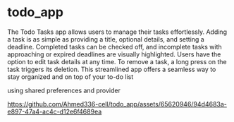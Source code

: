 # todo_app

The Todo Tasks app allows users to manage their tasks effortlessly. Adding a task is as simple as providing a title, optional details, and setting a deadline. Completed tasks can be checked off, and incomplete tasks with approaching or expired deadlines are visually highlighted. Users have the option to edit task details at any time. To remove a task, a long press on the task triggers its deletion. This streamlined app offers a seamless way to stay organized and on top of your to-do list

using shared preferences and provider







https://github.com/Ahmed336-cell/todo_app/assets/65620946/94d4683a-e897-47a4-ac4c-d12e6f4689ea

